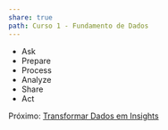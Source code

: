 ```yaml
---
share: true
path: Curso 1 - Fundamento de Dados
---
```

- Ask
- Prepare
- Process
- Analyze
- Share
- Act

Próximo: [Transformar Dados em Insights](./Transformar%20Dados%20em%20Insights.md#)